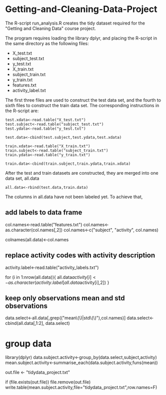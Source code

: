# Getting-and-Cleaning-Data-Project

The R-script run_analysis.R creates the tidy dataset required for the "Getting and Cleaning Data" course project.

The program requires loading the library dplyr, and placing the R-script in the same directory as the following files:

* X_test.txt
* subject_test.txt
* y_test.txt
* X_train.txt
* subject_train.txt
* y_train.txt
* features.txt
* activity_label.txt

The first three files are used to construct the test data set, and the fourth to sixth files to construct the train data set.
The corresponding instructions in the R-script are:

    test.xdata<-read.table("X_test.txt")
    test.subject<-read.table("subject_test.txt")
    test.ydata<-read.table("y_test.txt")

    test.data<-cbind(test.subject,test.ydata,test.xdata)

    train.xdata<-read.table("X_train.txt")
    train.subject<-read.table("subject_train.txt")
    train.ydata<-read.table("y_train.txt")

    train.data<-cbind(train.subject,train.ydata,train.xdata)

After the test and train datasets are constructed, they are merged into one data set, all.data

    all.data<-rbind(test.data,train.data)

The columns in all.data have not been labeled yet. To achieve that, 

## add labels to data frame

col.names<-read.table("features.txt")
col.names<-as.character(col.names[,2])
col.names<-c("subject", "activity", col.names)

colnames(all.data)<-col.names

## replace activity codes with activity description
activity.label<-read.table("activity_labels.txt")

for (i in 1:nrow(all.data)){
  all.data$activity[i]<-as.character(activity.label[all.data$activity[i],2])
}

## keep only observations mean and std observations

data.select<-all.data[,grep(("mean\\(\\)|std\\(\\)"),col.names)]
data.select<-cbind(all.data[,1:2], data.select)


# group data
library(dplyr)
data.subject.activity<-group_by(data.select,subject,activity)
mean.subject.activity<-summarise_each(data.subject.activity,funs(mean))

out.file <- "tidydata_project.txt"

if (file.exists(out.file)) file.remove(out.file)
write.table(mean.subject.activity,file="tidydata_project.txt",row.names=F)

